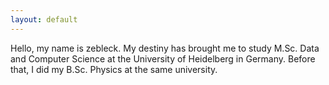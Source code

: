 ```yaml
---
layout: default
---
```


Hello, my name is zebleck. My destiny has brought me to study M.Sc. Data and Computer Science at the University of Heidelberg in Germany. Before that, I did my B.Sc. Physics at the same university.